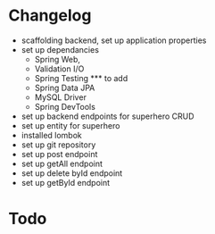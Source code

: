 

# Changelog
- scaffolding backend, set up application properties
- set up dependancies
    -   Spring Web,
    -   Validation I/O
    -   Spring Testing *** to add
    -   Spring Data JPA
    -   MySQL Driver
    -   Spring DevTools
- set up backend endpoints for superhero  CRUD
- set up entity for superhero
- installed lombok
- set up git repository
- set up post endpoint
- set up getAll endpoint
- set up delete byId endpoint
- set up getById endpoint




# Todo
